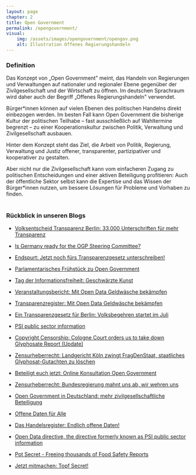 ```yaml
---
layout: page
chapter: 2
title: Open Government
permalink: /opengovernment/
visual:
    img: /assets/images/opengovernment/opengov.png
    alt: Illustration Offenes Regierungshandeln
---
```


### Definition

Das Konzept von „Open Government" meint, das Handeln von Regierungen und Verwaltungen auf nationaler und regionaler Ebene gegenüber der Zivilgesellschaft und der Wirtschaft zu öffnen. Im deutschen Sprachraum wird daher auch der Begriff „Offenes Regierungshandeln" verwendet.

Bürger*innen können auf vielen Ebenen des politischen Handelns direkt einbezogen werden. Im besten Fall kann Open Government die bisherige Kultur der politischen Teilhabe – fast ausschließlich auf Wahltermine begrenzt – zu einer Kooperationskultur zwischen Politik, Verwaltung und Zivilgesellschaft ausbauen.

Hinter dem Konzept steht das Ziel, die Arbeit von Politik, Regierung, Verwaltung und Justiz offener, transparenter, partizipativer und kooperativer zu gestalten.

Aber nicht nur die Zivilgesellschaft kann vom einfacheren Zugang zu politischen Entscheidungen und einer aktiven Beteiligung profitieren: Auch der öffentliche Sektor selbst kann die Expertise und das Wissen der Bürger*innen nutzen, um bessere Lösungen für Probleme und Vorhaben zu finden.	
<br>	

### Rückblick in unseren Blogs

* [Volksentscheid Transparenz Berlin: 33.000 Unterschriften für mehr Transparenz](https://okfn.de/blog/2019/12/volksentscheid-33000-unterschriften-eingereicht/)

* [Is Germany ready for the OGP Steering Committee?](https://okfn.de/blog/2019/11/is-germany-ready-for-the-ogp-steering-committee/)

* [Endspurt: Jetzt noch fürs Transparenzgesetz unterschreiben!](https://okfn.de/blog/2019/10/volksentscheid-endspurt/)

* [Parlamentarisches Frühstück zu Open Government](https://okfn.de/blog/2019/09/parlamentarisches-fruehstueck-open-gov/)

* [Tag der Informationsfreiheit: Geschwärzte Kunst](https://okfn.de/blog/2019/09/tag-der-informationsfreiheit-kunst/)

* [Veranstaltungsbericht: Mit Open Data Geldwäsche bekämpfen](https://okfn.de/blog/2019/05/veranstaltungsbericht-transparenzregister/)

* [Transparenzregister: Mit Open Data Geldwäsche bekämpfen](https://okfn.de/blog/2019/05/transparenzregister-mit-open-data-geldwaesche-bekaempfen/)

* [Ein Transparenzgesetz für Berlin: Volksbegehren startet im Juli](https://okfn.de/blog/2019/05/transparenzgesetz-berlin-startet/)

* [PSI public sector information](https://okfn.de/blog/2019/04/psi-open-data-richtlinie/)

* [Copyright Censorship: Cologne Court orders us to take down Glyphosate Report (Update)](https://okfn.de/blog/2019/04/copyright-censorship-update/)

* [Zensurheberrecht: Landgericht Köln zwingt FragDenStaat, staatliches Glyphosat-Gutachten zu löschen](https://okfn.de/blog/2019/04/zensurheberrecht-einstweilige-verfuegung/)

* [Beteiligt euch jetzt: Online Konsultation Open Government](https://okfn.de/blog/2019/04/beteiligt-euch-jetzt-open-government/)

* [Zensurheberrecht: Bundesregierung mahnt uns ab, wir wehren uns](https://okfn.de/blog/2019/03/zensurheberrecht/)

* [Open Government in Deutschland: mehr zivilgesellschaftliche Beteiligung](https://okfn.de/blog/2019/02/open-government-mehr-beteiligung/)

* [Offene Daten für Alle](https://okfn.de/blog/2019/02/offene-daten-fuer-alle/)

* [Das Handelsregister: Endlich offene Daten!](https://okfn.de/blog/2019/02/handelsregister/)

* [Open Data directive, the directive formerly known as PSI public sector information](https://okfn.de/blog/2019/01/open-data-directive/)

* [Pot Secret - Freeing thousands of Food Safety Reports](https://okfn.de/blog/2019/01/pot-secret/)

* [Jetzt mitmachen: Topf Secret!](https://okfn.de/blog/2019/01/topf-secret/)